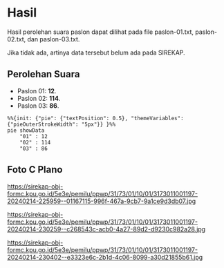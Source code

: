 # Hasil

Hasil perolehan suara paslon dapat dilihat pada file paslon-01.txt, paslon-02.txt, dan paslon-03.txt.

Jika tidak ada, artinya data tersebut belum ada pada SIREKAP.

## Perolehan Suara

 * Paslon 01: **12**.
 * Paslon 02: **114**.
 * Paslon 03: **86**.

```mermaid
%%{init: {"pie": {"textPosition": 0.5}, "themeVariables": {"pieOuterStrokeWidth": "5px"}} }%%
pie showData
    "01" : 12
    "02" : 114
    "03" : 86
```
## Foto C Plano

https://sirekap-obj-formc.kpu.go.id/5e3e/pemilu/ppwp/31/73/01/10/01/3173011001197-20240214-225959--01167115-996f-467a-9cb7-9a1ce9d3db07.jpg

https://sirekap-obj-formc.kpu.go.id/5e3e/pemilu/ppwp/31/73/01/10/01/3173011001197-20240214-230259--c268543c-acb0-4a27-89d2-d9230c982a28.jpg

https://sirekap-obj-formc.kpu.go.id/5e3e/pemilu/ppwp/31/73/01/10/01/3173011001197-20240214-230402--e3323e6c-2b1d-4c06-8099-a30d21855b61.jpg
